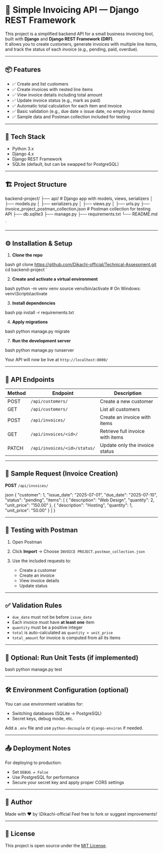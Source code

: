 # 🧾 Simple Invoicing API — Django REST Framework

This project is a simplified backend API for a small business invoicing tool, built with **Django** and **Django REST Framework (DRF)**.  
It allows you to create customers, generate invoices with multiple line items, and track the status of each invoice (e.g., pending, paid, overdue).

---

## 📦 Features

- ✅ Create and list customers
- ✅ Create invoices with nested line items
- ✅ View invoice details including total amount
- ✅ Update invoice status (e.g., mark as paid)
- ✅ Automatic total calculation for each item and invoice
- ✅ Basic validation (e.g., due date ≥ issue date, no empty invoice items)
- ✅ Sample data and Postman collection included for testing

---

## 🚀 Tech Stack

- Python 3.x
- Django 4.x
- Django REST Framework
- SQLite (default, but can be swapped for PostgreSQL)

---

## 🏗 Project Structure



backend-project/
├── api/             # Django app with models, views, serializers
│   ├── models.py
│   ├── serializers.py
│   ├── views.py
│   ├── urls.py
├── invoice_project\_postman\_collection.json  # Postman collection for testing API
├── db.sqlite3
├── manage.py
├── requirements.txt
└── README.md

`

---

## ⚙ Installation & Setup

1. **Clone the repo**

bash
git clone https://github.com/Dikachi-official/Technical-Assessment.git
cd backend-project
`

2. **Create and activate a virtual environment**

bash
python -m venv venv
source venv/bin/activate     # On Windows: venv\Scripts\activate


3. **Install dependencies**

bash
pip install -r requirements.txt


4. **Apply migrations**

bash
python manage.py migrate



7. **Run the development server**

bash
python manage.py runserver


Your API will now be live at `http://localhost:8000/`

---

## 🔌 API Endpoints

| Method | Endpoint                     | Description                      |
| ------ | ---------------------------- | -------------------------------- |
| POST   | `/api/customers/`            | Create a new customer            |
| GET    | `/api/customers/`            | List all customers               |
| POST   | `/api/invoices/`             | Create an invoice with items     |
| GET    | `/api/invoices/<id>/`        | Retrieve full invoice with items |
| PATCH  | `/api/invoices/<id>/status/` | Update only the invoice status   |

---

## 📮 Sample Request (Invoice Creation)

**POST** `/api/invoices/`

json
{
  "customer": 1,
  "issue_date": "2025-07-01",
  "due_date": "2025-07-10",
  "status": "pending",
  "items": [
    {
      "description": "Web Design",
      "quantity": 2,
      "unit_price": "150.00"
    },
    {
      "description": "Hosting",
      "quantity": 1,
      "unit_price": "50.00"
    }
  ]
}


---

## 🧪 Testing with Postman

1. Open Postman
2. Click **Import** → Choose `INVOICE PROJECT.postman_collection.json`
3. Use the included requests to:

   * Create a customer
   * Create an invoice
   * View invoice details
   * Update status

---

## ✅ Validation Rules

* `due_date` must not be before `issue_date`
* Each invoice must have **at least one** item
* `quantity` must be a positive integer
* `total` is auto-calculated as `quantity × unit_price`
* `total_amount` for invoice is computed from all its items

---

## 🧪 Optional: Run Unit Tests (if implemented)

bash
python manage.py test


---

## 🛠 Environment Configuration (optional)

You can use environment variables for:

* Switching databases (SQLite → PostgreSQL)
* Secret keys, debug mode, etc.

Add a `.env` file and use `python-decouple` or `django-environ` if needed.

---

## 📤 Deployment Notes

For deploying to production:

* Set `DEBUG = False`
* Use PostgreSQL for performance
* Secure your secret key and apply proper CORS settings

---

## 👤 Author

Made with ❤ by \Dikachi-official
Feel free to fork or suggest improvements!

---

## 📄 License

This project is open source under the [MIT License](LICENSE).


```